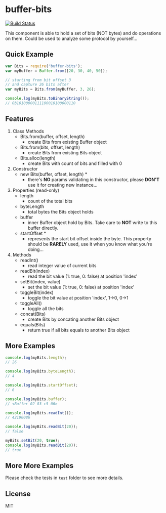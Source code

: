 # buffer-bits

[![Build Status](https://travis-ci.org/strawhatboy/buffer-bits.svg?branch=master)](https://travis-ci.org/strawhatboy/buffer-bits)

This component is able to hold a set of bits (NOT bytes) and do operations on them. Could be used to analyze some protocol by yourself...

## Quick Example
```js
var Bits = require('buffer-bits');
var myBuffer = Buffer.from([20, 30, 40, 50]);

// starting from bit offset 3
// and capture 26 bits after
var myBits = Bits.from(myBuffer, 3, 26);    

console.log(myBits.toBinaryString());
// 0b10100000111100010100000110
```

## Features

1. Class Methods
    * Bits.from(buffer, offset, length) 
        - create Bits from existing Buffer object
    * Bits.from(bits, offset, length)
        - create Bits from existing Bits object
    * Bits.alloc(length)
        - create Bits with count of bits and filled with 0
2. Constructor
    * new Bits(buffer, offset, length) *
        - there's __NO__ params validating in this constructor, please __DON'T__ use it for creating new instance...
2. Properties (read-only)
    * length
        - count of the total bits
    * byteLength
        - total bytes the Bits object holds
    * buffer
        - inner Buffer object hold by Bits. Take care to __NOT__ write to this buffer directly.
    * startOffset *
        - represents the start bit offset inside the byte. This property should be __RARELY__ used, use it when you know what you're doing...
3. Methods
    * readInt()
        - read integer value of current bits
    * readBit(index)
        - read the bit value (1: true, 0: false) at position 'index'
    * setBit(index, value)
        - set the bit value (1: true, 0: false) at position 'index'
    * toggleBit(index)
        - toggle the bit value at position 'index', 1->0, 0->1
    * toggleAll()
        - toggle all the bits
    * concat(Bits)
        - create Bits by concating another Bits object
    * equals(Bits)
        - return true if all bits equals to another Bits object

## More Examples
```js
console.log(myBits.length);
// 26

console.log(myBits.byteLength);
// 4

console.log(myBits.startOffset);
// 6

console.log(myBits.buffer);
// <Buffer 02 83 c5 06>

console.log(myBits.readInt());
// 42190086

console.log(myBits.readBit(20));
// false

myBits.setBit(20, true);
console.log(myBits.readBit(20));
// true
```

## More More Examples
Please check the tests in `test` folder to see more details.

## License
MIT